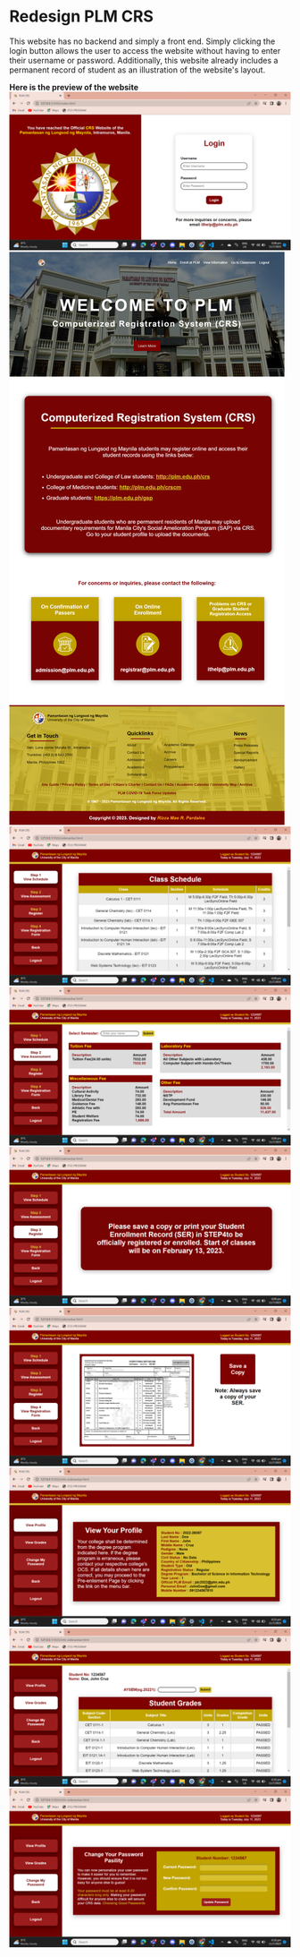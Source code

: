 # Redesign PLM CRS

This website has no backend and simply a front end. Simply clicking the login button allows the user to access the website without having to enter their username or password. Additionally, this website already includes a permanent record of student as an illustration of the website's layout. 

**Here is the preview of the website**
![Login Page](img/login.png)
![Landing Page](img/land.png)
![Login Page](img/step%201.png)
![Login Page](img/step%202.png)
![Login Page](img/step%203.png)
![Login Page](img/step%204.png)
![Login Page](img/profileee.png)
![Login Page](img/grades.png)
![Login Page](img/password.png)
